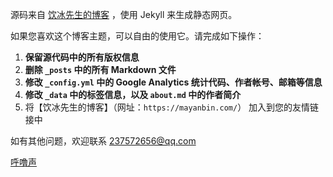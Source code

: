源码来自 [饮冰先生的博客](https://myanbin.github.io/) ，使用 Jekyll 来生成静态网页。


如果您喜欢这个博客主题，可以自由的使用它。请完成如下操作：

1. **保留源代码中的所有版权信息**
2. **删除 `_posts` 中的所有 Markdown 文件**
3. **修改 `_config.yml` 中的 Google Analytics 统计代码、作者帐号、邮箱等信息**
4. **修改 `_data` 中的标签信息，以及 `about.md` 中的作者简介**
5. 将【饮冰先生的博客】（网址：`https://mayanbin.com/`） 加入到您的友情链接中

如有其他问题，欢迎联系 237572656@qq.com

[呼噜声](https://minecraft.fandom.com/wiki/Cat#Sounds)
